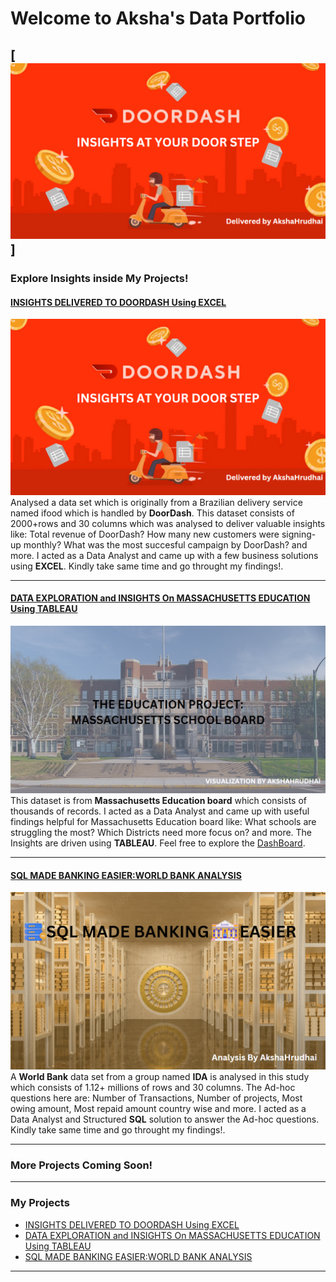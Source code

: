 # Welcome to Aksha's Data Portfolio
[<img src="images/DD LinkedIn Picture.png"/>]
---

### Explore Insights inside My Projects!

#### [INSIGHTS DELIVERED TO DOORDASH Using EXCEL](https://www.linkedin.com/pulse/delivering-insights-doordash-using-excel-akshahrudhai-k-m8dye%3FtrackingId=W7J0e9NrSGiaHbNOnyFWng%253D%253D/?trackingId=W7J0e9NrSGiaHbNOnyFWng%3D%3D)
[<img src="images/DD LinkedIn Picture.png"/>](https://www.linkedin.com/pulse/delivering-insights-doordash-using-excel-akshahrudhai-k-m8dye%3FtrackingId=W7J0e9NrSGiaHbNOnyFWng%253D%253D/?trackingId=W7J0e9NrSGiaHbNOnyFWng%3D%3D)
Analysed a data set which is originally from a Brazilian delivery service named ifood which is handled by **DoorDash**. This dataset consists of 2000+rows and 30 columns which was analysed to deliver valuable insights like: Total revenue of DoorDash? How many new customers were signing-up monthly? What was the most succesful campaign by DoorDash? and more. I acted as a Data Analyst and came up with a few business solutions using **EXCEL**. Kindly take same time and go throught my findings!. 


---
#### [DATA EXPLORATION and INSIGHTS On MASSACHUSETTS EDUCATION Using TABLEAU](https://www.linkedin.com/posts/aksha-hrudhai_data-exploration-and-insights-on-massachusetts-activity-7133103528624967682-WdaR?utm_source=share&utm_medium=member_desktop)
[<img src="images/Massachusetts image.png"/>](https://www.linkedin.com/posts/aksha-hrudhai_data-exploration-and-insights-on-massachusetts-activity-7133103528624967682-WdaR?utm_source=share&utm_medium=member_desktop)
This dataset is from **Massachusetts Education board** which consists of thousands of records. I acted as a Data Analyst and came up with useful findings helpful for Massachusetts Education board like: What schools are struggling the most? Which Districts need more focus on? and more. The Insights are driven using **TABLEAU**. Feel free to explore the [DashBoard](https://lnkd.in/eKDt8e_6). 

---
#### [SQL MADE BANKING EASIER:WORLD BANK ANALYSIS](https://www.linkedin.com/pulse/sql-made-banking-easier-world-bank-analysis-using-aksha-hrudhai-k-4unle%3FtrackingId=zL1c5Vn%252BQ7u1I5Br99%252BT3w%253D%253D/?trackingId=zL1c5Vn%2BQ7u1I5Br99%2BT3w%3D%3D)
[<img src="images/BANKING SQL Project LinkedIn .png"/>](https://www.linkedin.com/pulse/sql-made-banking-easier-world-bank-analysis-using-aksha-hrudhai-k-4unle%3FtrackingId=zL1c5Vn%252BQ7u1I5Br99%252BT3w%253D%253D/?trackingId=zL1c5Vn%2BQ7u1I5Br99%2BT3w%3D%3D)
A **World Bank** data set from a group named **IDA** is analysed in this study which consists of 1.12+ millions of rows and 30 columns. The Ad-hoc questions here are: Number of Transactions, Number of projects, Most owing amount, Most repaid amount country wise and more. I acted as a Data Analyst and Structured **SQL** solution to answer the Ad-hoc questions. Kindly take same time and go throught my findings!. 

---
### More Projects Coming Soon!
 
---

### My Projects

- [INSIGHTS DELIVERED TO DOORDASH Using EXCEL](https://www.linkedin.com/pulse/delivering-insights-doordash-using-excel-akshahrudhai-k-m8dye%3FtrackingId=W7J0e9NrSGiaHbNOnyFWng%253D%253D/?trackingId=W7J0e9NrSGiaHbNOnyFWng%3D%3D)
- [DATA EXPLORATION and INSIGHTS On MASSACHUSETTS EDUCATION Using TABLEAU](https://www.linkedin.com/posts/aksha-hrudhai_data-exploration-and-insights-on-massachusetts-activity-7133103528624967682-WdaR?utm_source=share&utm_medium=member_desktop)
- [SQL MADE BANKING EASIER:WORLD BANK ANALYSIS](https://www.linkedin.com/pulse/sql-made-banking-easier-world-bank-analysis-using-aksha-hrudhai-k-4unle%3FtrackingId=zL1c5Vn%252BQ7u1I5Br99%252BT3w%253D%253D/?trackingId=zL1c5Vn%2BQ7u1I5Br99%2BT3w%3D%3D)

---




